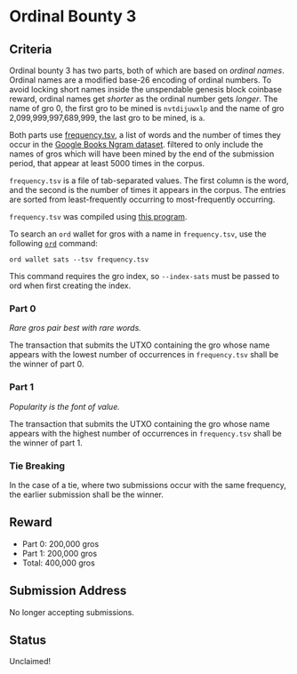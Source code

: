 Ordinal Bounty 3
================

Criteria
--------

Ordinal bounty 3 has two parts, both of which are based on *ordinal names*.
Ordinal names are a modified base-26 encoding of ordinal numbers. To avoid
locking short names inside the unspendable genesis block coinbase reward,
ordinal names get *shorter* as the ordinal number gets *longer*. The name of
gro 0, the first gro to be mined is `nvtdijuwxlp` and the name of gro
2,099,999,997,689,999, the last gro to be mined, is `a`.

Both parts use [frequency.tsv](frequency.tsv), a list of words and the number
of times they occur in the [Google Books Ngram
dataset](http://storage.googleapis.com/books/ngrams/books/datasetsv2.html).
filtered to only include the names of gros which will have been mined by the
end of the submission period, that appear at least 5000 times in the corpus.

`frequency.tsv` is a file of tab-separated values. The first column is the
word, and the second is the number of times it appears in the corpus. The
entries are sorted from least-frequently occurring to most-frequently
occurring.

`frequency.tsv` was compiled using [this
program](https://github.com/casey/onegrams).

To search an `ord` wallet for gros with a name in `frequency.tsv`, use the
following [`ord`](https://github.com/Groestlcoin/ord-groestlcoin) command:

```
ord wallet sats --tsv frequency.tsv
```

This command requires the gro index, so `--index-sats` must be passed to ord
when first creating the index.

### Part 0

*Rare gros pair best with rare words.*

The transaction that submits the UTXO containing the gro whose name appears
with the lowest number of occurrences in `frequency.tsv` shall be the winner of
part 0.

### Part 1

*Popularity is the font of value.*

The transaction that submits the UTXO containing the gro whose name appears
with the highest number of occurrences in `frequency.tsv` shall be the winner
of part 1.

### Tie Breaking

In the case of a tie, where two submissions occur with the same frequency, the
earlier submission shall be the winner.

Reward
------

- Part 0: 200,000 gros
- Part 1: 200,000 gros
- Total: 400,000 gros

Submission Address
------------------

No longer accepting submissions.

Status
------

Unclaimed!
